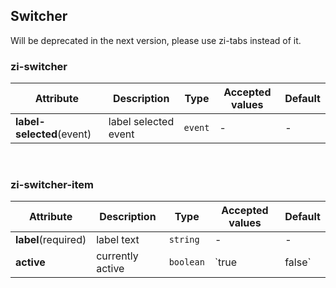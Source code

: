 ## Switcher

<zi-note type="error" label="DEPRECATION">Will be deprecated in the next version, please use <zi-code>zi-tabs</zi-code> instead of it.</zi-tag>

<ex-code name="ex-switcher-basic"></ex-code>

<ex-code name="ex-switcher-multiple"></ex-code>

<ex-footer edit-link="https://github.com/geist-org/vue/edit/master/docs/en-us/components/switcher.md">

<h3>zi-switcher</h3>

| Attribute                 | Description          | Type    | Accepted values | Default |
| ------------------------- | -------------------- | ------- | --------------- | ------- |
| **label-selected**(event) | label selected event | `event` | -               | -       |

<br/>

<h3>zi-switcher-item</h3>

| Attribute           | Description      | Type      | Accepted values | Default |
| ------------------- | ---------------- | --------- | --------------- | ------- |
| **label**(required) | label text       | `string`  | -               | -       |
| **active**          | currently active | `boolean` | `true | false`  | `false` |

</ex-footer>
